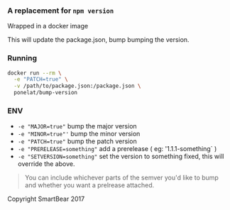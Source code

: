 ### A replacement for `npm version`
Wrapped in a docker image

This will update the package.json, bump bumping the version.

### Running
```sh
docker run --rm \
  -e "PATCH=true" \
  -v /path/to/package.json:/package.json \
  ponelat/bump-version
```

### ENV
- `-e "MAJOR=true"` bump the major version
- `-e "MINOR=true"'` bump the minor version
- `-e "PATCH=true"` bump the patch version
- `-e "PRERELEASE=something"` add a prerelease ( eg: '1.1.1-something` )
- `-e "SETVERSION=something"` set the version to something fixed, this will override the above.

> You can include whichever parts of the semver you'd like to bump and whether you want a prelrease attached.


Copyright SmartBear 2017
